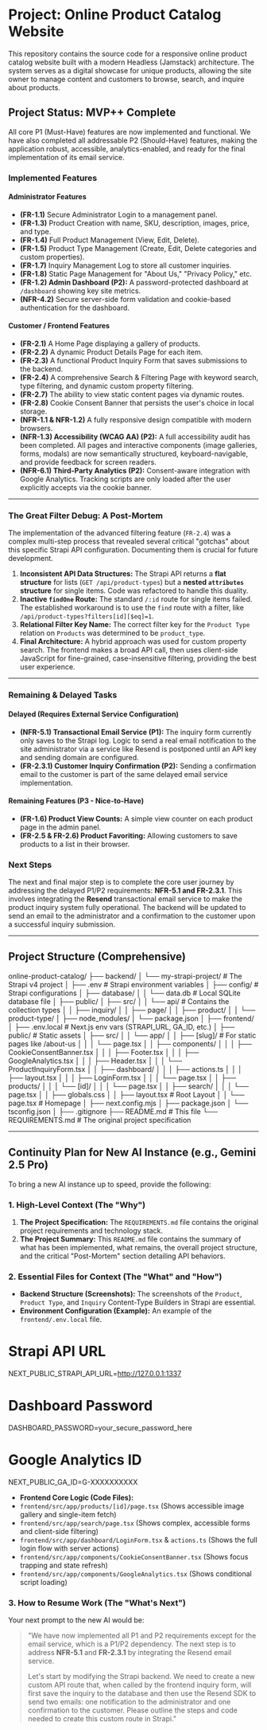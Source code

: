 # Project: Online Product Catalog Website

This repository contains the source code for a responsive online product catalog website built with a modern Headless (Jamstack) architecture. The system serves as a digital showcase for unique products, allowing the site owner to manage content and customers to browse, search, and inquire about products.

## Project Status: MVP++ Complete

All core P1 (Must-Have) features are now implemented and functional. We have also completed all addressable P2 (Should-Have) features, making the application robust, accessible, analytics-enabled, and ready for the final implementation of its email service.

### Implemented Features

#### Administrator Features

- **(FR-1.1)** Secure Administrator Login to a management panel.
- **(FR-1.3)** Product Creation with name, SKU, description, images, price, and type.
- **(FR-1.4)** Full Product Management (View, Edit, Delete).
- **(FR-1.5)** Product Type Management (Create, Edit, Delete categories and custom properties).
- **(FR-1.7)** Inquiry Management Log to store all customer inquiries.
- **(FR-1.8)** Static Page Management for "About Us," "Privacy Policy," etc.
- **(FR-1.2) Admin Dashboard (P2):** A password-protected dashboard at `/dashboard` showing key site metrics.
- **(NFR-4.2)** Secure server-side form validation and cookie-based authentication for the dashboard.

#### Customer / Frontend Features

- **(FR-2.1)** A Home Page displaying a gallery of products.
- **(FR-2.2)** A dynamic Product Details Page for each item.
- **(FR-2.3)** A functional Product Inquiry Form that saves submissions to the backend.
- **(FR-2.4)** A comprehensive Search & Filtering Page with keyword search, type filtering, and dynamic custom property filtering.
- **(FR-2.7)** The ability to view static content pages via dynamic routes.
- **(FR-2.8)** Cookie Consent Banner that persists the user's choice in local storage.
- **(NFR-1.1 & NFR-1.2)** A fully responsive design compatible with modern browsers.
- **(NFR-1.3) Accessibility (WCAG AA) (P2):** A full accessibility audit has been completed. All pages and interactive components (image galleries, forms, modals) are now semantically structured, keyboard-navigable, and provide feedback for screen readers.
- **(NFR-6.1) Third-Party Analytics (P2):** Consent-aware integration with Google Analytics. Tracking scripts are only loaded after the user explicitly accepts via the cookie banner.

---

### The Great Filter Debug: A Post-Mortem

The implementation of the advanced filtering feature (`FR-2.4`) was a complex multi-step process that revealed several critical "gotchas" about this specific Strapi API configuration. Documenting them is crucial for future development.

1.  **Inconsistent API Data Structures:** The Strapi API returns a **flat structure** for lists (`GET /api/product-types`) but a **nested `attributes` structure** for single items. Code was refactored to handle this duality.
2.  **Inactive `findOne` Route:** The standard `/:id` route for single items failed. The established workaround is to use the `find` route with a filter, like `/api/product-types?filters[id][$eq]=1`.
3.  **Relational Filter Key Name:** The correct filter key for the `Product Type` relation on `Products` was determined to be `product_type`.
4.  **Final Architecture:** A hybrid approach was used for custom property search. The frontend makes a broad API call, then uses client-side JavaScript for fine-grained, case-insensitive filtering, providing the best user experience.

---

### Remaining & Delayed Tasks

#### Delayed (Requires External Service Configuration)

- **(NFR-5.1) Transactional Email Service (P1):** The inquiry form currently only saves to the Strapi log. Logic to send a real email notification to the site administrator via a service like Resend is postponed until an API key and sending domain are configured.
- **(FR-2.3.1) Customer Inquiry Confirmation (P2):** Sending a confirmation email to the customer is part of the same delayed email service implementation.

#### Remaining Features (P3 - Nice-to-Have)

- **(FR-1.6) Product View Counts:** A simple view counter on each product page in the admin panel.
- **(FR-2.5 & FR-2.6) Product Favoriting:** Allowing customers to save products to a list in their browser.

### Next Steps

The next and final major step is to complete the core user journey by addressing the delayed P1/P2 requirements: **NFR-5.1 and FR-2.3.1**. This involves integrating the **Resend** transactional email service to make the product inquiry system fully operational. The backend will be updated to send an email to the administrator and a confirmation to the customer upon a successful inquiry submission.

---

## Project Structure (Comprehensive)

online-product-catalog/
├── backend/
│ └── my-strapi-project/ # The Strapi v4 project
│ ├── .env # Strapi environment variables
│ ├── config/ # Strapi configurations
│ ├── database/
│ │ └── data.db # Local SQLite database file
│ ├── public/
│ ├── src/
│ │ └── api/ # Contains the collection types
│ │ ├── inquiry/
│ │ ├── page/
│ │ ├── product/
│ │ └── product-type/
│ ├── node_modules/
│ └── package.json
│
├── frontend/
│ ├── .env.local # Next.js env vars (STRAPI_URL, GA_ID, etc.)
│ ├── public/ # Static assets
│ ├── src/
│ │ └── app/
│ │ ├── [slug]/ # For static pages like /about-us
│ │ │ └── page.tsx
│ │ ├── components/
│ │ │ ├── CookieConsentBanner.tsx
│ │ │ ├── Footer.tsx
│ │ │ ├── GoogleAnalytics.tsx
│ │ │ ├── Header.tsx
│ │ │ └── ProductInquiryForm.tsx
│ │ ├── dashboard/
│ │ │ ├── actions.ts
│ │ │ ├── layout.tsx
│ │ │ ├── LoginForm.tsx
│ │ │ └── page.tsx
│ │ ├── products/
│ │ │ └── [id]/
│ │ │ └── page.tsx
│ │ ├── search/
│ │ │ └── page.tsx
│ │ ├── globals.css
│ │ ├── layout.tsx # Root Layout
│ │ └── page.tsx # Homepage
│ ├── next.config.mjs
│ ├── package.json
│ └── tsconfig.json
│
├── .gitignore
├── README.md # This file
└── REQUIREMENTS.md # The original project specification

---

## Continuity Plan for New AI Instance (e.g., Gemini 2.5 Pro)

To bring a new AI instance up to speed, provide the following:

### 1. High-Level Context (The "Why")

1.  **The Project Specification:** The `REQUIREMENTS.md` file contains the original project requirements and technology stack.
2.  **The Project Summary:** This `README.md` file contains the summary of what has been implemented, what remains, the overall project structure, and the critical "Post-Mortem" section detailing API behaviors.

### 2. Essential Files for Context (The "What" and "How")

- **Backend Structure (Screenshots):** The screenshots of the `Product`, `Product Type`, and `Inquiry` Content-Type Builders in Strapi are essential.
- **Environment Configuration (Example):** An example of the `frontend/.env.local` file.

# Strapi API URL

NEXT_PUBLIC_STRAPI_API_URL=http://127.0.0.1:1337

# Dashboard Password

DASHBOARD_PASSWORD=your_secure_password_here

# Google Analytics ID

NEXT_PUBLIC_GA_ID=G-XXXXXXXXXX

- **Frontend Core Logic (Code Files):**
- `frontend/src/app/products/[id]/page.tsx` (Shows accessible image gallery and single-item fetch)
- `frontend/src/app/search/page.tsx` (Shows complex, accessible forms and client-side filtering)
- `frontend/src/app/dashboard/LoginForm.tsx` & `actions.ts` (Shows the full login flow with server actions)
- `frontend/src/app/components/CookieConsentBanner.tsx` (Shows focus trapping and state refresh)
- `frontend/src/app/components/GoogleAnalytics.tsx` (Shows conditional script loading)

### 3. How to Resume Work (The "What's Next")

Your next prompt to the new AI would be:

> "We have now implemented all P1 and P2 requirements except for the email service, which is a P1/P2 dependency. The next step is to address **NFR-5.1** and **FR-2.3.1** by integrating the Resend email service.
>
> Let's start by modifying the Strapi backend. We need to create a new custom API route that, when called by the frontend inquiry form, will first save the inquiry to the database and then use the Resend SDK to send two emails: one notification to the administrator and one confirmation to the customer. Please outline the steps and code needed to create this custom route in Strapi."
